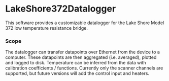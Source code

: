 # LakeShore372Datalogger

This software provides a customizable datalogger for the Lake Shore Model 372 low temperature resistance bridge.

### Scope

The datalogger can transfer datapoints over Ethernet from the device to a computer. These datapoints are then aggregated (i.e. averaged), plotted and logged to disk.
Temperature can be inferred from the data with calibration coefficients / functions.
Currently only the scanner channels are supported, but future versions will add the control input and heaters.
